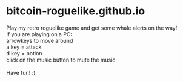 # bitcoin-roguelike.github.io
Play my retro roguelike game and get some whale alerts on the way!
<br/>
If you are playing on a PC:<br/>
  arrowkeys to move around<br/>
  a key = attack<br/>
  d key = potion<br/>
  click on the music button to mute the music<br/>
<br/>
Have fun! :)<br/>
